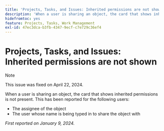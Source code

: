 ```yaml
---
title: 'Projects, Tasks, and Issues: Inherited permissions are not shown'
description: 'When a user is sharing an object, the card that shows inherited permissions is not present. '
hidefromtoc: yes
feature: Projects, Tasks, Work Management
exl-id: 47ec3dca-b3fb-4347-9ecf-c7e729c36ef4
---
```

# Projects, Tasks, and Issues: Inherited permissions are not shown

>[!NOTE]
>
>This issue was fixed on April 22, 2024.

When a user is sharing an object, the card that shows inherited permissions is not present. This has been reported for the following users:

* The assignee of the object
* The user whose name is being typed in to share the object with

_First reported on January 9, 2024._
